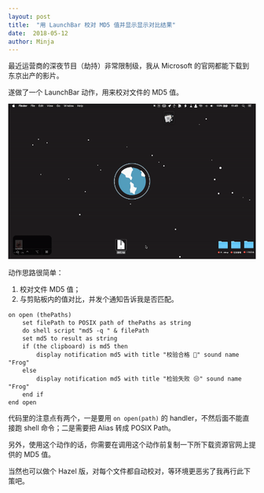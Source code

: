 ```yaml
---
layout: post
title:  "用 LaunchBar 校对 MD5 值并显示显示对比结果"
date:  2018-05-12
author: Minja
---
```


最近运营商的深夜节目（劫持）非常限制级，我从 Microsoft 的官网都能下载到东京出产的影片。

遂做了一个 LaunchBar 动作，用来校对文件的 MD5 值。

![title](2018-05-12-launchbar-md5.gif)

动作思路很简单：

1. 校对文件 MD5 值；
2. 与剪贴板内的值对比，并发个通知告诉我是否匹配。


```
on open (thePaths)
	set filePath to POSIX path of thePaths as string
	do shell script "md5 -q " & filePath
	set md5 to result as string
	if (the clipboard) is md5 then
		display notification md5 with title "校验合格 🎉" sound name "Frog"
	else
		display notification md5 with title "检验失败 😒" sound name "Frog"
	end if
end open
```

代码里的注意点有两个，一是要用 `on open(path)` 的 handler，不然后面不能直接跑 shell 命令；二是需要把 Alias 转成 POSIX Path。

另外，使用这个动作的话，你需要在调用这个动作前复制一下所下载资源官网上提供的 MD5 值。

当然也可以做个 Hazel 版，对每个文件都自动校对，等环境更恶劣了我再行此下策吧。
